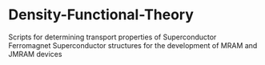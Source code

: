 # Density-Functional-Theory
Scripts for determining transport properties of Superconductor Ferromagnet Superconductor structures for the development of MRAM and JMRAM devices 
